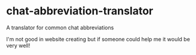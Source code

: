# chat-abbreviation-translator
A translator for common chat abbreviations

I'm not good in website creating but if someone could help me it would be very well!
